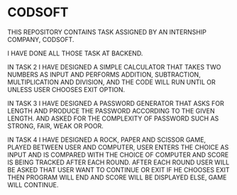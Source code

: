 # CODSOFT
THIS REPOSITORY CONTAINS TASK ASSIGNED BY AN INTERNSHIP COMPANY, CODSOFT.


I HAVE DONE ALL THOSE TASK AT BACKEND.


IN TASK 2 I HAVE DESIGNED A SIMPLE CALCULATOR THAT TAKES TWO NUMBERS AS INPUT AND PERFORMS ADDITION, SUBTRACTION, MULTIPLICATION AND DIVISION, AND THE CODE WILL RUN UNTIL OR UNLESS USER CHOOSES EXIT OPTION.


IN TASK 3 I HAVE DESIGNED A PASSWORD GENERATOR THAT ASKS FOR LENGTH AND PRODUCE THE PASSWORD ACCORDING TO THE GIVEN LENGTH. AND ASKED FOR THE COMPLEXITY OF PASSWORD SUCH AS STRONG, FAIR, WEAK OR POOR.


IN TASK 4 I HAVE DESIGNED A ROCK, PAPER AND SCISSOR GAME, PLAYED BETWEEN USER AND COMPUTER, USER ENTERS THE CHOICE AS INPUT AND IS COMPARED WITH THE CHOICE OF COMPUTER AND SCORE IS BEING TRACKED AFTER EACH ROUND. AFTER EACH ROUND USER WILL BE ASKED THAT USER WANT TO CONTINUE OR EXIT IF HE CHOOSES EXIT THEN PROGRAM WILL END AND SCORE WILL BE DISPLAYED ELSE, GAME WILL CONTINUE.


